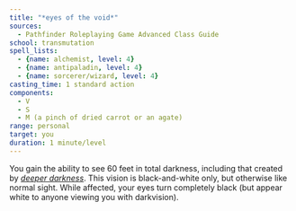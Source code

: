 ```yaml
---
title: "*eyes of the void*"
sources:
  - Pathfinder Roleplaying Game Advanced Class Guide
school: transmutation
spell_lists:
  - {name: alchemist, level: 4}
  - {name: antipaladin, level: 4}
  - {name: sorcerer/wizard, level: 4}
casting_time: 1 standard action
components:
  - V
  - S
  - M (a pinch of dried carrot or an agate)
range: personal
target: you
duration: 1 minute/level
---
```


You gain the ability to see 60 feet in total darkness, including that created by [*deeper darkness*](/spells/deeper-darkness/). This vision is black-and-white only, but otherwise like normal sight. While affected, your eyes turn completely black (but appear white to anyone viewing you with darkvision).

